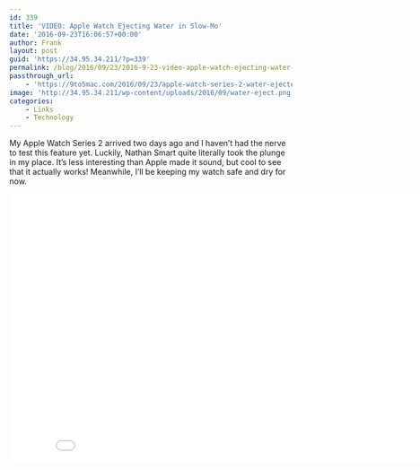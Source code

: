 ```yaml
---
id: 339
title: 'VIDEO: Apple Watch Ejecting Water in Slow-Mo'
date: '2016-09-23T16:06:57+00:00'
author: Frank
layout: post
guid: 'https://34.95.34.211/?p=339'
permalink: /blog/2016/09/23/2016-9-23-video-apple-watch-ejecting-water-in-slow-mo/
passthrough_url:
    - 'https://9to5mac.com/2016/09/23/apple-watch-series-2-water-ejected-from-speakers/'
image: 'http://34.95.34.211/wp-content/uploads/2016/09/water-eject.png'
categories:
    - Links
    - Technology
---
```


My Apple Watch Series 2 arrived two days ago and I haven’t had the nerve to test this feature yet. Luckily, Nathan Smart quite literally took the plunge in my place. It’s less interesting than Apple made it sound, but cool to see that it actually works! Meanwhile, I’ll be keeping my watch safe and dry for now.

 <iframe allowfullscreen="" frameborder="0" height="480" scrolling="no" src="//www.youtube.com/embed/KgTs8ywKQsI?wmode=opaque&enablejsapi=1" width="854">  
</iframe>